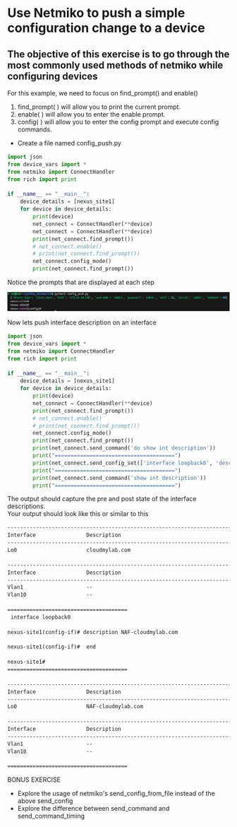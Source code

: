 # Use Netmiko to push a simple configuration change to a device
## The objective of this exercise is to go through the most commonly used methods of netmiko while configuring devices

For this example, we need to focus on find_prompt() and enable()

1. find_prompt( ) will allow you to print the current prompt.
2. enable( ) will allow you to enter the enable prompt.
3. config( ) will allow you to enter the config prompt and execute config commands.



- Create a file named config_push.py

```py
import json
from device_vars import *
from netmiko import ConnectHandler
from rich import print

if __name__ == "__main__":
    device_details = [nexus_site1]
    for device in device_details:
        print(device)
        net_connect = ConnectHandler(**device)
        net_connect = ConnectHandler(**device)
        print(net_connect.find_prompt())
        # net_connect.enable()
        # print(net_connect.find_prompt())
        net_connect.config_mode()
        print(net_connect.find_prompt())

```

Notice the prompts that are displayed at each step

![alt text](image-16.png)

Now lets push interface description on an interface

```py
import json
from device_vars import *
from netmiko import ConnectHandler
from rich import print

if __name__ == "__main__":
    device_details = [nexus_site1]
    for device in device_details:
        print(device)
        net_connect = ConnectHandler(**device)
        print(net_connect.find_prompt())
        # net_connect.enable()
        # print(net_connect.find_prompt())
        net_connect.config_mode()
        print(net_connect.find_prompt())
        print(net_connect.send_command('do show int description'))
        print("======================================")
        print(net_connect.send_config_set(['interface loopback0', 'description NAF-cloudmylab.com']))
        print("======================================")
        print(net_connect.send_command('show int description'))
        print("======================================")
```

The output should capture the pre and post state of the interface descriptions.  
Your output should look like this or similar to this


```txt
-------------------------------------------------------------------------------
Interface                Description                                            
-------------------------------------------------------------------------------
Lo0                      cloudmylab.com

-------------------------------------------------------------------------------
Interface                Description                                            
-------------------------------------------------------------------------------
Vlan1                    --
Vlan10                   --

======================================
 interface loopback0

nexus-site1(config-if)# description NAF-cloudmylab.com

nexus-site1(config-if)#  end

nexus-site1# 
======================================

-------------------------------------------------------------------------------
Interface                Description                                            
-------------------------------------------------------------------------------
Lo0                      NAF-cloudmylab.com

-------------------------------------------------------------------------------
Interface                Description                                            
-------------------------------------------------------------------------------
Vlan1                    --
Vlan10                   --

======================================
```

BONUS EXERCISE
- Explore the usage of netmiko's send_config_from_file instead of the above send_config
- Explore the difference between send_command and send_command_timing
